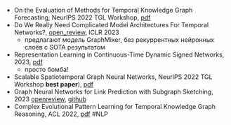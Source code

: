 - On the Evaluation of Methods for Temporal Knowledge Graph Forecasting, NeurIPS 2022 TGL Workshop,  [pdf](https://neclab.eu/fileadmin/user_upload/On_the_Evaluation_of_Methods_for_Temporal_Knowledge_Graph_Forecasting.pdf)
- Do We Really Need Complicated Model Architectures For Temporal Networks?, [open_review](https://openreview.net/forum?id=ayPPc0SyLv1), ICLR 2023
	- предлагают модель GraphMixer, без рекуррентных нейронных слоёв с SOTA результатом
- Representation Learning in Continuous-Time Dynamic Signed Networks, 2023, [pdf](https://arxiv.org/pdf/2207.03408.pdf)
	- просто бомба!
- Scalable Spatiotemporal Graph Neural Networks, NeurIPS 2022 TGL Workshop **best paper**), [pdf](https://arxiv.org/pdf/2209.06520.pdf)
- Graph Neural Networks for Link Prediction with Subgraph Sketching, 2023 [openreview](https://openreview.net/forum?id=m1oqEOAozQU), [github](https://github.com/melifluos/subgraph-sketching)
- Complex Evolutional Pattern Learning for Temporal Knowledge Graph Reasoning, ACL 2022, [pdf](https://arxiv.org/pdf/2203.07782.pdf) #NLP